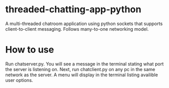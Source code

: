 # threaded-chatting-app-python
A multi-threaded chatroom application using python sockets that supports client-to-client messaging. Follows many-to-one networking model.

# How to use
Run chatserver.py. You will see a message in the terminal stating what port the server is listening on.
Next, run chatclient.py on any pc in the same network as the server. A menu will display in the terminal listing availible user options. 
